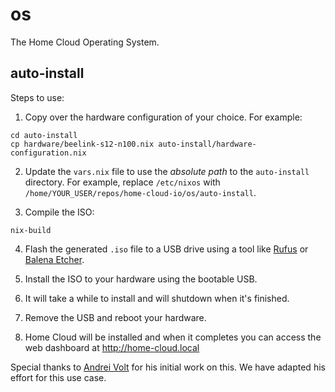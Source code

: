 # os

The Home Cloud Operating System.

## auto-install

Steps to use:

1. Copy over the hardware configuration of your choice. For example:

```shell
cd auto-install
cp hardware/beelink-s12-n100.nix auto-install/hardware-configuration.nix
```

2. Update the `vars.nix` file to use the *absolute path* to the `auto-install` directory. For example, replace `/etc/nixos` with `/home/YOUR_USER/repos/home-cloud-io/os/auto-install`.

3. Compile the ISO:

```shell
nix-build
```

4. Flash the generated `.iso` file to a USB drive using a tool like [Rufus](https://rufus.ie/en/) or [Balena Etcher](https://etcher.balena.io/).

5. Install the ISO to your hardware using the bootable USB.

6. It will take a while to install and will shutdown when it's finished.

7. Remove the USB and reboot your hardware.

8. Home Cloud will be installed and when it completes you can access the web dashboard at http://home-cloud.local


Special thanks to [Andrei Volt](https://gitlab.com/andreivolt/nixos-auto-install) for his initial work on this. We have adapted his effort for this use case.
